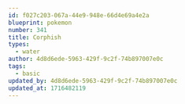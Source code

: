 ```yaml
---
id: f027c203-067a-44e9-948e-66d4e69a4e2a
blueprint: pokemon
number: 341
title: Corphish
types:
  - water
author: 4d8d6ede-5963-429f-9c2f-74b897007e0c
tags:
  - basic
updated_by: 4d8d6ede-5963-429f-9c2f-74b897007e0c
updated_at: 1716482119
---
```

